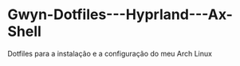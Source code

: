 # Gwyn-Dotfiles---Hyprland---Ax-Shell
Dotfiles para a instalação e a configuração do meu Arch Linux
